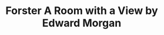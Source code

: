 ---
title: Forster A Room with a View by Edward Morgan
categories: [Fiction Literature,Novel]
tags: [Story,England]
---